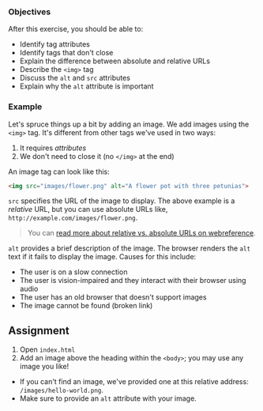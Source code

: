 ### Objectives

After this exercise, you should be able to:

- Identify tag attributes
- Identify tags that don't close
- Explain the difference between absolute and relative URLs
- Describe the `<img>` tag
- Discuss the `alt` and `src` attributes
- Explain why the `alt` attribute is important

### Example

Let's spruce things up a bit by adding an image. We add images using the `<img>` tag. It's different from other tags we've used in two ways:

1. It requires *attributes*
2. We don't need to close it (no `</img>` at the end)

An image tag can look like this:

```html
<img src="images/flower.png" alt="A flower pot with three petunias">
```

`src` specifies the URL of the image to display. The above example is a *relative* URL, but you can use absolute URLs like, `http://example.com/images/flower.png`.

> You can [read more about relative vs. absolute URLs on webreference](http://www.webreference.com/html/tutorial2/3.html).

`alt` provides a brief description of the image. The browser renders the `alt` text if it fails to display the image. Causes for this include:

- The user is on a slow connection
- The user is vision-impaired and they interact with their browser using audio
- The user has an old browser that doesn't support images
- The image cannot be found (broken link)

## Assignment

1. Open `index.html`
2. Add an image above the heading within the `<body>`; you may use any image you like!
- If you can't find an image, we've provided one at this relative address: `/images/hello-world.png`.
- Make sure to provide an `alt` attribute with your image.
